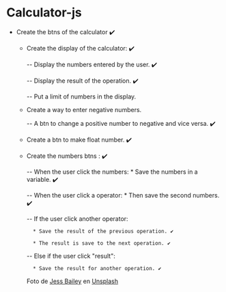 # Calculator-js

- Create the btns of the calculator ✔️
    - Create the display of the calculator: ✔️

        -- Display the numbers entered by the user. ✔️

        -- Display the result of the operation. ✔️

        -- Put a limit of numbers in the display.

    - Create a way to enter negative numbers.

        -- A btn to change a positive number to 
        negative and vice versa. ✔️

    - Create a btn to make float number. ✔️

    - Create the numbers btns : ✔️

        -- When the user click the numbers: 
            * Save the numbers in a variable. ✔️

        -- When the user click a operator: 
            * Then save the second numbers. ✔️

        -- If the user click another operator:

            * Save the result of the previous operation. ✔️

            * The result is save to the next operation. ✔️

        -- Else if the user click "result":
        
            * Save the result for another operation. ✔️


            
        Foto de <a href="https://unsplash.com/@jessbaileydesigns?utm_source=unsplash&utm_medium=referral&utm_content=creditCopyText">Jess Bailey</a> en <a href="https://unsplash.com/es/s/fotos/desktop?utm_source=unsplash&utm_medium=referral&utm_content=creditCopyText">Unsplash</a>
  